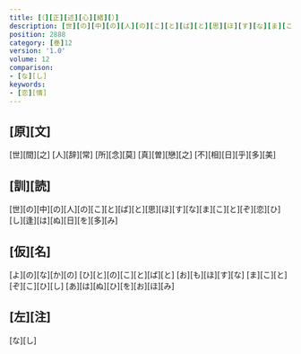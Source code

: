 ```yaml
---
title: [（][正][述][心][緒][）]
description: [世][の][中][の][人][の][こ][と][ば][と][思][ほ][す][な][ま][こ][と][ぞ][恋][ひ][し][逢][は][ぬ][日][を][多][み]
position: 2888
category: [巻]12
version: '1.0'
volume: 12
comparison:
- [な][し]
keywords:
- [恋][情]
---
```


## [原][文]

[世][間][之] [人][辞][常] [所][念][莫] [真][曽][戀][之] [不][相][日][乎][多][美]

## [訓][読]

[世][の][中][の][人][の][こ][と][ば][と][思][ほ][す][な][ま][こ][と][ぞ][恋][ひ][し][逢][は][ぬ][日][を][多][み]

## [仮][名]

[よ][の][な][か][の] [ひ][と][の][こ][と][ば][と] [お][も][ほ][す][な] [ま][こ][と][ぞ][こ][ひ][し] [あ][は][ぬ][ひ][を][お][ほ][み]

## [左][注]

[な][し]
